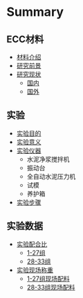 # Summary

## ECC材料
* [材料介绍](README.md)
* [研究前景](研究前景.md)
* [研究现状](研究现状.md)
    * [国内](国内.md)
    * [国外](国外.md)

## 实验
* [实验目的](实验目的.md)
* [实验意义](实验意义.md)
* [实验仪器](实验仪器.md)
    * 水泥净浆搅拌机
    * 振动台
    * 全自动水泥压力机
    * 试模
    * 养护箱
* [实验步骤](实验步骤.md)

## 实验数据
* [实验配合比](实验配合比.md)
    * [1-27组](1-27组.md)
    * [28-33组](28-33组.md)
* [实验现场称重](实验现场称重.md)
    * [1-27组现场配料](1-27组现场配料.md)
    * [28-33组现场配料](28-33组现场配料.md)

